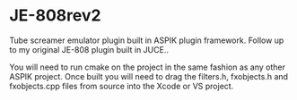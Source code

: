 # JE-808rev2
Tube screamer emulator plugin built in ASPIK plugin framework. Follow up to my original JE-808 plugin built in JUCE..

You will need to run cmake on the project in the same fashion as any other ASPIK project. Once built you will need to drag the filters.h, fxobjects.h and fxobjects.cpp files
from source into the Xcode or VS project. 
